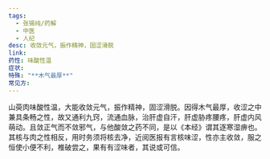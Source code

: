 ```yaml
---
tags:
  - 张锡纯/药解
  - 中医
  - 人纪
desc: 收敛元气，振作精神，固涩滑脱
link: 
药性: 味酸性温
症状: 
特殊: "**木气最厚**"
常见方:
---
```

山萸肉味酸性温，大能收敛元气，振作精神，固涩滑脱。因得木气最厚，收涩之中兼具条畅之性，故又通利九窍，流通血脉，治肝虚自汗，肝虚胁疼腰疼，肝虚内风萌动。且敛正气而不敛邪气，与他酸敛之药不同，是以《本经》谓其逐寒湿痹也。其核与肉之性相反，用时务须将核去净，近阅医报有言核味涩，性亦主收敛，服之恒使小便不利，椎破尝之，果有有涩味者，其说或可信。